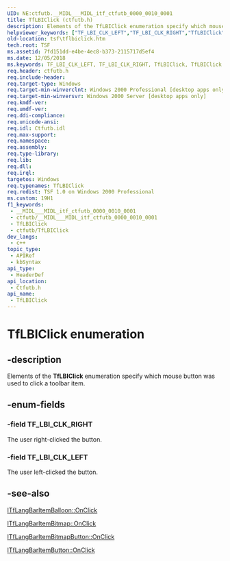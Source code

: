 ```yaml
---
UID: NE:ctfutb.__MIDL___MIDL_itf_ctfutb_0000_0010_0001
title: TfLBIClick (ctfutb.h)
description: Elements of the TfLBIClick enumeration specify which mouse button was used to click a toolbar item.
helpviewer_keywords: ["TF_LBI_CLK_LEFT","TF_LBI_CLK_RIGHT","TfLBIClick","TfLBIClick enumeration [Text Services Framework]","_tsf_tflbiclick_ref","ctfutb/TF_LBI_CLK_LEFT","ctfutb/TF_LBI_CLK_RIGHT","ctfutb/TfLBIClick","tsf.tflbiclick"]
old-location: tsf\tflbiclick.htm
tech.root: TSF
ms.assetid: 7fd151dd-e4be-4ec8-b373-2115717d5ef4
ms.date: 12/05/2018
ms.keywords: TF_LBI_CLK_LEFT, TF_LBI_CLK_RIGHT, TfLBIClick, TfLBIClick enumeration [Text Services Framework], _tsf_tflbiclick_ref, ctfutb/TF_LBI_CLK_LEFT, ctfutb/TF_LBI_CLK_RIGHT, ctfutb/TfLBIClick, tsf.tflbiclick
req.header: ctfutb.h
req.include-header: 
req.target-type: Windows
req.target-min-winverclnt: Windows 2000 Professional [desktop apps only]
req.target-min-winversvr: Windows 2000 Server [desktop apps only]
req.kmdf-ver: 
req.umdf-ver: 
req.ddi-compliance: 
req.unicode-ansi: 
req.idl: Ctfutb.idl
req.max-support: 
req.namespace: 
req.assembly: 
req.type-library: 
req.lib: 
req.dll: 
req.irql: 
targetos: Windows
req.typenames: TfLBIClick
req.redist: TSF 1.0 on Windows 2000 Professional
ms.custom: 19H1
f1_keywords:
 - __MIDL___MIDL_itf_ctfutb_0000_0010_0001
 - ctfutb/__MIDL___MIDL_itf_ctfutb_0000_0010_0001
 - TfLBIClick
 - ctfutb/TfLBIClick
dev_langs:
 - c++
topic_type:
 - APIRef
 - kbSyntax
api_type:
 - HeaderDef
api_location:
 - Ctfutb.h
api_name:
 - TfLBIClick
---
```


# TfLBIClick enumeration


## -description

Elements of the <b>TfLBIClick</b> enumeration specify which mouse button was used to click a toolbar item.

## -enum-fields

### -field TF_LBI_CLK_RIGHT

The user right-clicked the button.

### -field TF_LBI_CLK_LEFT

The user left-clicked the button.

## -see-also

<a href="https://docs.microsoft.com/windows/desktop/api/ctfutb/nf-ctfutb-itflangbaritemballoon-onclick">ITfLangBarItemBalloon::OnClick
      </a>



<a href="https://docs.microsoft.com/windows/desktop/api/ctfutb/nf-ctfutb-itflangbaritembitmap-onclick">ITfLangBarItemBitmap::OnClick
      </a>



<a href="https://docs.microsoft.com/windows/desktop/api/ctfutb/nf-ctfutb-itflangbaritembitmapbutton-onclick">ITfLangBarItemBitmapButton::OnClick
      </a>



<a href="https://docs.microsoft.com/windows/desktop/api/ctfutb/nf-ctfutb-itflangbaritembutton-onclick">ITfLangBarItemButton::OnClick
      </a>

